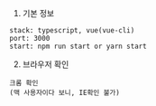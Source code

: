 1. 기본 정보
```$xslt
stack: typescript, vue(vue-cli)
port: 3000
start: npm run start or yarn start
```

2. 브라우저 확인
```$xslt
크롬 확인
(맥 사용자이다 보니, IE확인 불가)
```